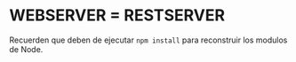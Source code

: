 # WEBSERVER = RESTSERVER

Recuerden que deben de ejecutar `npm install` para reconstruir los modulos de Node.
